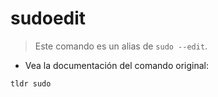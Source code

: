 # sudoedit

> Este comando es un alias de `sudo --edit`.

- Vea la documentación del comando original:

`tldr sudo`
